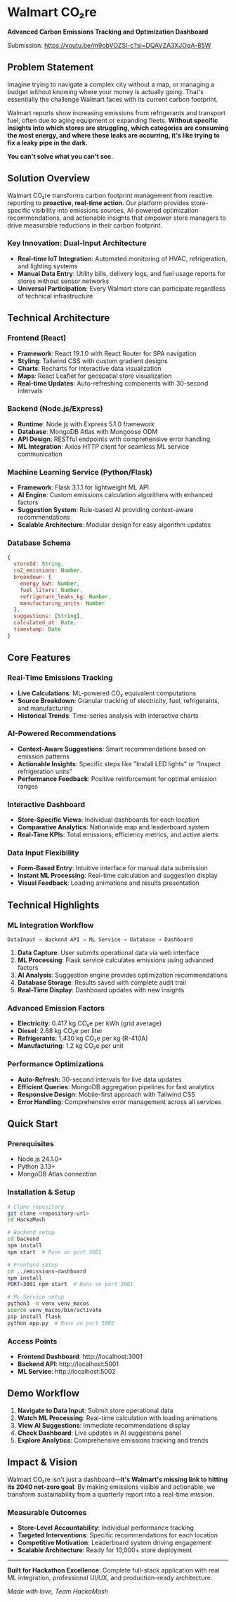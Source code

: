 # Walmart CO₂re
**Advanced Carbon Emissions Tracking and Optimization Dashboard**

Submission: https://youtu.be/m9obVOZSI-c?si=DQAVZA3XJOqA-85W

## Problem Statement

Imagine trying to navigate a complex city without a map, or managing a budget without knowing where your money is actually going. That's essentially the challenge Walmart faces with its current carbon footprint. 

Walmart reports show increasing emissions from refrigerants and transport fuel, often due to aging equipment or expanding fleets. **Without specific insights into which stores are struggling, which categories are consuming the most energy, and where those leaks are occurring, it's like trying to fix a leaky pipe in the dark.**

**You can't solve what you can't see.**

## Solution Overview

Walmart CO₂re transforms carbon footprint management from reactive reporting to **proactive, real-time action**. Our platform provides store-specific visibility into emissions sources, AI-powered optimization recommendations, and actionable insights that empower store managers to drive measurable reductions in their carbon footprint.

### Key Innovation: Dual-Input Architecture
- **Real-time IoT Integration**: Automated monitoring of HVAC, refrigeration, and lighting systems
- **Manual Data Entry**: Utility bills, delivery logs, and fuel usage reports for stores without sensor networks
- **Universal Participation**: Every Walmart store can participate regardless of technical infrastructure

## Technical Architecture

### Frontend (React)
- **Framework**: React 19.1.0 with React Router for SPA navigation
- **Styling**: Tailwind CSS with custom gradient designs
- **Charts**: Recharts for interactive data visualization
- **Maps**: React Leaflet for geospatial store visualization
- **Real-time Updates**: Auto-refreshing components with 30-second intervals

### Backend (Node.js/Express)
- **Runtime**: Node.js with Express 5.1.0 framework
- **Database**: MongoDB Atlas with Mongoose ODM
- **API Design**: RESTful endpoints with comprehensive error handling
- **ML Integration**: Axios HTTP client for seamless ML service communication

### Machine Learning Service (Python/Flask)
- **Framework**: Flask 3.1.1 for lightweight ML API
- **AI Engine**: Custom emissions calculation algorithms with enhanced factors
- **Suggestion System**: Rule-based AI providing context-aware recommendations
- **Scalable Architecture**: Modular design for easy algorithm updates

### Database Schema
```javascript
{
  storeId: String,
  co2_emissions: Number,
  breakdown: {
    energy_kwh: Number,
    fuel_liters: Number,
    refrigerant_leaks_kg: Number,
    manufacturing_units: Number
  },
  suggestions: [String],
  calculated_at: Date,
  timestamp: Date
}
```

## Core Features

### Real-Time Emissions Tracking
- **Live Calculations**: ML-powered CO₂ equivalent computations
- **Source Breakdown**: Granular tracking of electricity, fuel, refrigerants, and manufacturing
- **Historical Trends**: Time-series analysis with interactive charts

### AI-Powered Recommendations
- **Context-Aware Suggestions**: Smart recommendations based on emission patterns
- **Actionable Insights**: Specific steps like "Install LED lights" or "Inspect refrigeration units"
- **Performance Feedback**: Positive reinforcement for optimal emission ranges

### Interactive Dashboard
- **Store-Specific Views**: Individual dashboards for each location
- **Comparative Analytics**: Nationwide map and leaderboard system
- **Real-Time KPIs**: Total emissions, efficiency metrics, and active alerts

### Data Input Flexibility
- **Form-Based Entry**: Intuitive interface for manual data submission
- **Instant ML Processing**: Real-time calculation and suggestion display
- **Visual Feedback**: Loading animations and results presentation

## Technical Highlights

### ML Integration Workflow
```
DataInput → Backend API → ML Service → Database → Dashboard
```

1. **Data Capture**: User submits operational data via web interface
2. **ML Processing**: Flask service calculates emissions using advanced factors
3. **AI Analysis**: Suggestion engine provides optimization recommendations
4. **Database Storage**: Results saved with complete audit trail
5. **Real-Time Display**: Dashboard updates with new insights

### Advanced Emission Factors
- **Electricity**: 0.417 kg CO₂e per kWh (grid average)
- **Diesel**: 2.68 kg CO₂e per liter
- **Refrigerants**: 1,430 kg CO₂e per kg (R-410A)
- **Manufacturing**: 1.2 kg CO₂e per unit

### Performance Optimizations
- **Auto-Refresh**: 30-second intervals for live data updates
- **Efficient Queries**: MongoDB aggregation pipelines for fast analytics
- **Responsive Design**: Mobile-first approach with Tailwind CSS
- **Error Handling**: Comprehensive error management across all services

## Quick Start

### Prerequisites
- Node.js 24.1.0+
- Python 3.13+
- MongoDB Atlas connection

### Installation & Setup
```bash
# Clone repository
git clone <repository-url>
cd HackaMash

# Backend setup
cd backend
npm install
npm start  # Runs on port 5001

# Frontend setup
cd ../emissions-dashboard
npm install
PORT=3001 npm start  # Runs on port 3001

# ML Service setup
python3 -m venv venv_macos
source venv_macos/bin/activate
pip install flask
python app.py  # Runs on port 5002
```

### Access Points
- **Frontend Dashboard**: http://localhost:3001
- **Backend API**: http://localhost:5001
- **ML Service**: http://localhost:5002

## Demo Workflow

1. **Navigate to Data Input**: Submit store operational data
2. **Watch ML Processing**: Real-time calculation with loading animations
3. **View AI Suggestions**: Immediate recommendations display
4. **Check Dashboard**: Live updates in AI suggestions panel
5. **Explore Analytics**: Comprehensive emissions tracking and trends

## Impact & Vision

Walmart CO₂re isn't just a dashboard—**it's Walmart's missing link to hitting its 2040 net-zero goal**. By making emissions visible and actionable, we transform sustainability from a quarterly report into a real-time mission.

### Measurable Outcomes
- **Store-Level Accountability**: Individual performance tracking
- **Targeted Interventions**: Specific recommendations for each location
- **Competitive Motivation**: Leaderboard system driving engagement
- **Scalable Architecture**: Ready for 10,000+ store deployment

---

**Built for Hackathon Excellence**: Complete full-stack application with real ML integration, professional UI/UX, and production-ready architecture.

*Made with love, Team HackaMash*
